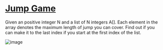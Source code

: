 # [Jump Game](https://practice.geeksforgeeks.org/problems/jump-game/1)

Given an positive integer N and a list of N integers A[]. Each element in the array denotes the maximum length of jump you can cover. Find out if you can make it to the last index if you start at the first index of the list.

![image](https://user-images.githubusercontent.com/97858274/222970328-7dd21577-7b54-46a2-bcd9-3085d8dbaefe.png)
